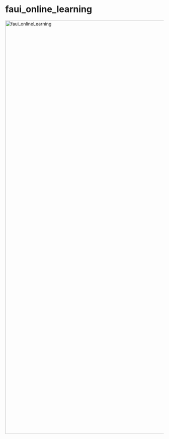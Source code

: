 # faui_online_learning

<img width="1317" alt="faui_onlineLearning" src="https://user-images.githubusercontent.com/62828568/95926991-9521c180-0df8-11eb-9537-bb0e4025fb5d.png">